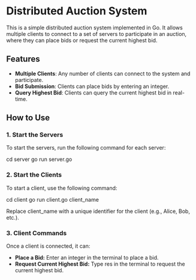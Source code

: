 # Distributed Auction System

This is a simple distributed auction system implemented in Go. It allows multiple clients to connect to a set of servers to participate in an auction, where they can place bids or request the current highest bid.

## Features
- **Multiple Clients**: Any number of clients can connect to the system and participate.
- **Bid Submission**: Clients can place bids by entering an integer.
- **Query Highest Bid**: Clients can query the current highest bid in real-time.

## How to Use

### 1. Start the Servers
To start the servers, run the following command for each server:

cd server
go run server.go

### 2. Start the Clients
To start a client, use the following command:

  cd client 
  go run client.go client_name
  
Replace client_name with a unique identifier for the client (e.g., Alice, Bob, etc.).

### 3. Client Commands
Once a client is connected, it can:
- **Place a Bid:** Enter an integer in the terminal to place a bid.
- **Request Current Highest Bid:** Type res in the terminal to request the current highest bid.
